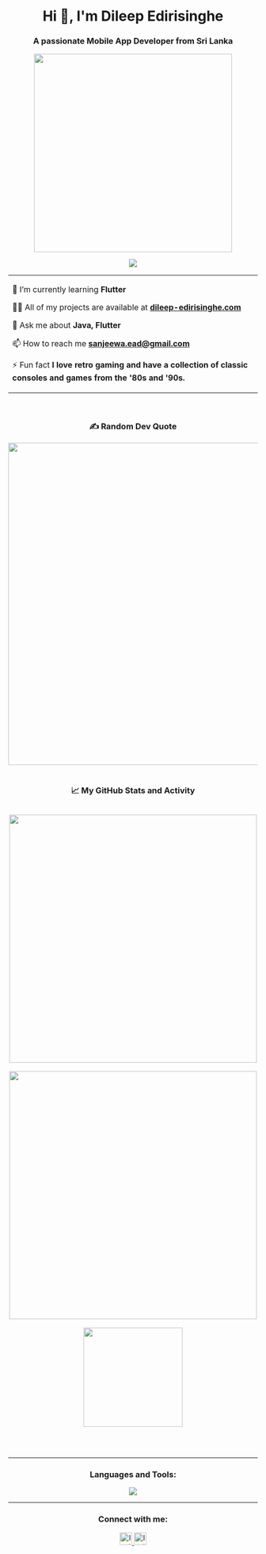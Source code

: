 <h1 align="center">Hi 👋, I'm Dileep Edirisinghe</h1>

<h3 align="center">A passionate Mobile App Developer from Sri Lanka</h3>

<p align="center" ><img src = "https://i.giphy.com/media/v1.Y2lkPTc5MGI3NjExN3djcDd6NnNxOG91bHoyMndtMGc1czJqNW52YmJtNHFjZW9kZDV4YyZlcD12MV9pbnRlcm5hbF9naWZfYnlfaWQmY3Q9Zw/WtTnAfZn6aVJfBzlN3/giphy.gif" width=400px></p>

<p align="center">
	<a href="https://github.com/Bouaskaoun">
		<img src="https://readme-typing-svg.herokuapp.com?lines=An+IT+Student;Mobile+App+Developer;Freelancer;Always%20learning%20new%20things&center=true&width=380&height=45">
	</a>
</p>

<table align="center">
  <tr border="none">
    <td width="650" align="left">

   <!-- 🧑‍🎓 I’m an Undergraduate at **University of Colombo - School of Computing (Sri Lanka)** -->

   🌱 I’m currently learning **Flutter**

   👨‍💻 All of my projects are available at **<a target="_blank" href="https://dileep-edirisinghe.com">dileep-edirisinghe.com</a>**

   💬 Ask me about **Java, Flutter**

   📫 How to reach me **sanjeewa.ead@gmail.com**

   ⚡ Fun fact **I love retro gaming and have a collection of classic consoles and games from the '80s and '90s.**
 
   </td>
  </tr>
</table>

<br>

<div align="center" >  
  <h3>✍️ Random Dev Quote</h3>  
    <img width="650" src="https://quotes-github-readme.vercel.app/api?type=horizontal&theme=light&center=true" />  
</div>

<br>

<h3 align="center">📈 My GitHub Stats and Activity</h3>

<!-- <div align="center">
  <a href="https://visitcount.itsvg.in">
  <img src="https://visitcount.itsvg.in/api?id=dileep-edirisinghe&label=Profile%20Views&color=10&icon=0&pretty=true" />
  </a>
</div> -->

<br>

<div align="center">
    <a href="https://github.com/anuraghazra/github-readme-stats">
      <img width=500 align="center" src="https://github-readme-stats.vercel.app/api?username=dileep-edirisinghe&show_icons=true&theme=radical" />
    </a>
    <br><br>
    <a href="https://git.io/streak-stats">
      <img width=500 align="center" src="https://streak-stats.demolab.com/?user=dileep-edirisinghe&theme=radical" />
    </a>
    <br><br>
    <a href="https://github.com/anuraghazra/convoychat">
      <img height=200 align="center" src="https://github-readme-stats.vercel.app/api/top-langs?username=dileep-edirisinghe&layout=compact&langs_count=8&card_width=300&theme=radical" />    
    </a>
</div>

<br><br>

---

<h3 align="center">Languages and Tools:</h3>

<p align="center">
  <a target="_blank" href="https://skillicons.dev">
    <img src="https://skillicons.dev/icons?i=html,css,js,bootstrap,tailwind,sass,cloudflare,java,flutter,mysql,postman,vscode,wordpress&perline=15" />
  </a>
</p>

---

<h3 align="center">Connect with me:</h3>

<p align="center">
  <a target="_blank" href="https://instagram.com/sanjeewa.ead">
    <img height="25" alt="Instagram" src="https://img.shields.io/badge/Instagram-%23E4405F.svg?logo=Instagram&logoColor=white" />
  </a>
  
  <a target="_blank" href="https://linkedin.com/in/sanjeewa-edirisinghe">
    <img height="25" alt="Instagram" src="https://img.shields.io/badge/LinkedIn-%230077B5.svg?logo=linkedin&logoColor=white" />
  </a>
</p>


<!--Useful Links:
GitHub Status & Top Languages Card: https://github.com/anuraghazra/github-readme-stats?tab=readme-ov-file#top-languages-card
Skill Icons: https://github.com/tandpfun/skill-icons?tab=readme-ov-file
Read-me Generator: https://gprm.itsvg.in/
Custom Logos: https://shields.io/docs/logos#custom-logos
-->
